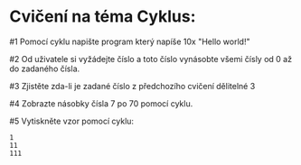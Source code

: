 # Cvičení na téma Cyklus:

#1 Pomocí cyklu napište program který napíše 10x "Hello world!"

#2 Od uživatele si vyžádejte číslo a toto číslo vynásobte všemi čísly od 0 až do zadaného čísla.

#3 Zjistěte zda-li je zadané číslo z předchozího cvičení dělitelné 3

#4 Zobrazte násobky čísla 7 po 70 pomocí cyklu.

#5 Vytiskněte vzor pomocí cyklu:
```
1
11
111
```